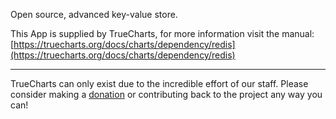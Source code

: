 Open source, advanced key-value store.

This App is supplied by TrueCharts, for more information visit the manual: [https://truecharts.org/docs/charts/dependency/redis](https://truecharts.org/docs/charts/dependency/redis)

---

TrueCharts can only exist due to the incredible effort of our staff.
Please consider making a [donation](https://truecharts.org/docs/about/sponsor) or contributing back to the project any way you can!
